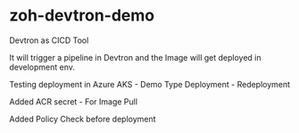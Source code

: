# zoh-devtron-demo
Devtron as CICD Tool

It will trigger a pipeline in Devtron and the Image will get deployed in development env.

Testing deployment in Azure AKS - Demo Type Deployment - Redeployment

Added ACR secret - For Image Pull

Added Policy Check before deployment
